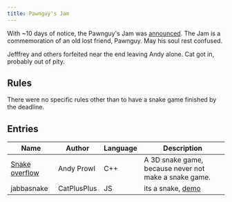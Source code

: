 ```yaml
---
title: Pawnguy's Jam
---
```

With ~10 days of notice, the Pawnguy's Jam was [announced](https://chat.stackoverflow.com/transcript/message/22329924#22329924). The Jam is a commemoration of an old lost friend, Pawnguy. May his soul rest confused.

Jefffrey and others forfeited near the end leaving Andy alone. Cat got in, probably out of pity.

## Rules

There were no specific rules other than to have a snake game finished by the deadline.

## Entries

Name                    | Author                | Language | Description
----------------------- | --------------------- | -------- | -----------
[Snake overflow][1]     | Andy Prowl            | C++      | A 3D snake game, because never not make a snake game.
jabbasnake              | CatPlusPlus           | JS       | its a snake, [demo](https://thecatplusplus.github.io/jabbasnake/)

[1]: https://github.com/andyprowl/snake-overflow
